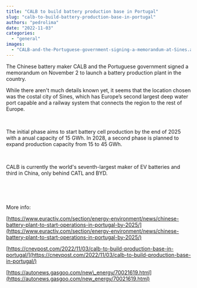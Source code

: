 ```yaml
---
title: "CALB to build battery production base in Portugal"
slug: "calb-to-build-battery-production-base-in-portugal"
authors: "pedrolima"
date: "2022-11-03"
categories: 
  - "general"
images: 
  - "CALB-and-the-Portuguese-government-signing-a-memorandum-at-Sines.avif"
---
```


The Chinese battery maker CALB and the Portuguese government signed a memorandum on November 2 to launch a battery production plant in the country.

While there aren't much details known yet, it seems that the location chosen was the costal city of Sines, which has Europe’s second largest deep water port capable and a railway system that connects the region to the rest of Europe.

 

The initial phase aims to start battery cell production by the end of 2025 with a anual capacity of 15 GWh. In 2028, a second phase is planned to expand production capacity from 15 to 45 GWh.

 

CALB is currently the world's seventh-largest maker of EV batteries and third in China, only behind CATL and BYD.

 

 

More info:

[https://www.euractiv.com/section/energy-environment/news/chinese-battery-plant-to-start-operations-in-portugal-by-2025/](https://www.euractiv.com/section/energy-environment/news/chinese-battery-plant-to-start-operations-in-portugal-by-2025/)

[https://cnevpost.com/2022/11/03/calb-to-build-production-base-in-portugal/](https://cnevpost.com/2022/11/03/calb-to-build-production-base-in-portugal/)

[https://autonews.gasgoo.com/new\_energy/70021619.html](https://autonews.gasgoo.com/new_energy/70021619.html)
